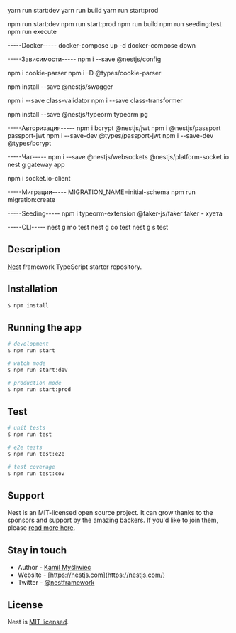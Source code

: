 yarn run start:dev
yarn run build
yarn run start:prod

npm run start:dev
npm run start:prod
npm run build
npm run seeding:test
npm run execute 

-----Docker-----
docker-compose up -d
docker-compose down

-----Зависимости-----
npm i --save @nestjs/config
 
npm i cookie-parser
npm i -D @types/cookie-parser

npm install --save @nestjs/swagger

npm i --save class-validator
npm i --save class-transformer

npm install --save @nestjs/typeorm typeorm pg

-----Авторизация-----
npm i bcrypt @nestjs/jwt
npm i @nestjs/passport passport-jwt
npm i --save-dev @types/passport-jwt
npm i --save-dev @types/bcrypt


-----Чат-----
npm i --save @nestjs/websockets @nestjs/platform-socket.io
nest g gateway app

npm i socket.io-client
 


-----Миграции-----
MIGRATION_NAME=initial-schema npm run migration:create
 
-----Seeding-----
npm i typeorm-extension @faker-js/faker
faker - хуета

-----CLI-----
nest g mo test
nest g co test
nest g s test


## Description

[Nest](https://github.com/nestjs/nest) framework TypeScript starter repository.

## Installation

```bash
$ npm install
```

## Running the app

```bash
# development
$ npm run start

# watch mode
$ npm run start:dev

# production mode
$ npm run start:prod
```

## Test

```bash
# unit tests
$ npm run test

# e2e tests
$ npm run test:e2e

# test coverage
$ npm run test:cov
```

## Support

Nest is an MIT-licensed open source project. It can grow thanks to the sponsors and support by the amazing backers. If you'd like to join them, please [read more here](https://docs.nestjs.com/support).

## Stay in touch

- Author - [Kamil Myśliwiec](https://kamilmysliwiec.com)
- Website - [https://nestjs.com](https://nestjs.com/)
- Twitter - [@nestframework](https://twitter.com/nestframework)

## License

Nest is [MIT licensed](LICENSE).
